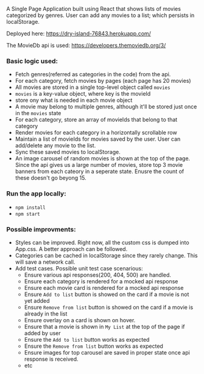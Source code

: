A Single Page Application built using React that shows lists of movies categorized by genres.
User can add any movies to a list; which persists in localStorage.

Deployed here: https://dry-island-76843.herokuapp.com/

The MovieDb api is used: https://developers.themoviedb.org/3/

### Basic logic used:
- Fetch genres(referred as categories in the code) from the api.
- For each category, fetch movies by pages (each page has 20 movies)
- All movies are stored in a single top-level object called `movies`
- `movies` is a key-value object, where key is the movieId
- store ony what is needed in each movie object
- A movie may belong to multiple genres, although it'll be stored just once in the `movies` state
- For each category, store an array of movieIds that belong to that category
- Render movies for each category in a horizontally scrollable row
- Maintain a list of movieIds for movies saved by the user. User can add/delete any movie to the list.
- Sync these saved movies to localStorage.
- An image carousel of random movies is shown at the top of the page. Since the api gives us a large number of movies, store top 3 movie banners from each cateory in a seperate state. Enusre the count of these doesn't go beyong 15.

### Run the app locally:
- `npm install`
- `npm start`

### Possible improvments:
- Styles can be improved. Right now, all the custom css is dumped into App.css. A better approach can be followed.
- Categories can be cached in localStorage since they rarely change. This will save a network call.
- Add test cases. Possible unit test case scenarious:
    - Ensure various api responses(200, 404, 500) are handled.
    - Ensure each category is rendered for a mocked api response
    - Ensure each movie card is rendered for a mocked api response
    - Ensure `Add to list` button is showed on the card if a movie is not yet added
    - Ensure `Remove from list` button is showed on the card if a movie is already in the list
    - Ensure overlay on a card is shown on hover.
    - Ensure that a movie is shown in `My List` at the top of the page if added by user
    - Ensure the `Add to list` button works as expected
    - Ensure the `Remove from list` button works as expected
    - Ensure images for top carousel are saved in proper state once api response is received.
    - etc
